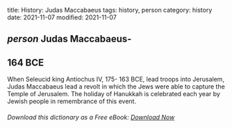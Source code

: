 title: History: Judas Maccabaeus
tags: history, person
category: history
date: 2021-11-07
modified: 2021-11-07

## _person_  Judas Maccabaeus-
  164 BCE
-
When Seleucid king
Antiochus IV,   175-
163 BCE,
 lead troops into Jerusalem, Judas
Maccabaeus lead a revolt in which the Jews were able to capture the
Temple of Jerusalem.  The holiday of Hanukkah is celebrated each year
by Jewish people in remembrance of this event.


###### Download *this* dictionary as a Free eBook: [Download Now]({static}static/SerfHistoryDictionary.pdf)

